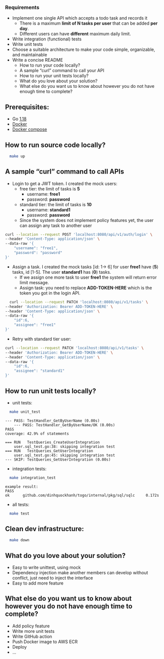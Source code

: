 ### Requirements

- Implement one single API which accepts a todo task and records it
  - There is a maximum **limit of N tasks per user** that can be added **per day**.
  - Different users can have **different** maximum daily limit.
- Write integration (functional) tests
- Write unit tests
- Choose a suitable architecture to make your code simple, organizable, and maintainable
- Write a concise README
  - How to run your code locally?
  - A sample “curl” command to call your API
  - How to run your unit tests locally?
  - What do you love about your solution?
  - What else do you want us to know about however you do not have enough time to complete?

## Prerequisites:

- Go [1.18](https://go.dev/dl/)
- [Docker](https://docs.docker.com/engine/install/)
- [Docker compose](https://docs.docker.com/compose/install/)

## How to run source code locally?

```bash
  make up
```

## A sample “curl” command to call APIs

- Login to get a JWT token. I created the mock users:
  - free tier: the limit of tasks is **5**
    - username: **free1**
    - password: **password**
  - standard tier: the limit of tasks is **10**
    - username: **standard1**
    - password: **password**
  - Since the system does not implement policy features yet, the user can assign any task to another user
```bash
curl --location --request POST 'localhost:8080/api/v1/auth/login' \
--header 'Content-Type: application/json' \
--data-raw '{
    "username": "free1",
    "password": "password"
}'
```

- Assign a task. I created the mock tasks [id: 1-> 6] for user **free1** have (**5**) tasks, id [1-5].
  The user **standard1** has (**0**) tasks.
  - If we assign one more task to user **free1** the system will return error limit message.
  - Assign task: you need to replace **ADD-TOKEN-HERE** which is the token you got in the login API.
```bash
  curl --location --request PATCH 'localhost:8080/api/v1/tasks' \
--header 'Authorization: Bearer ADD-TOKEN-HERE' \
--header 'Content-Type: application/json' \
--data-raw '{
    "id":6,
    "assignee": "free1"
}'
```
  - Retry with standard tier user:
```bash
curl --location --request PATCH 'localhost:8080/api/v1/tasks' \
--header 'Authorization: Bearer ADD-TOKEN-HERE' \
--header 'Content-Type: application/json' \
--data-raw '{
    "id":6,
    "assignee": "standard1"
}'
```

## How to run unit tests locally?

- unit tests:

```bash
  make unit_test
```
```text
--- PASS: TestHandler_GetByUserName (0.00s)       
    --- PASS: TestHandler_GetByUserName/OK (0.00s)
PASS
coverage: 42.9% of statements

=== RUN   TestQueries_CreateUserIntegration
    user.sql_test.go:38: skipping integration test
=== RUN   TestQueries_GetUserIntegration
    user.sql_test.go:45: skipping integration test
--- SKIP: TestQueries_GetUserIntegration (0.00s)

```

- integration tests:

```bash
  make integration_test
```
```text
example result:
PASS
ok      github.com/dinhquockhanh/togo/internal/pkg/sql/sqlc     0.172s

```

- all tests:

```bash
  make test
```
## Clean dev infrastructure:

```bash
  make down
```

## What do you love about your solution?

- Easy to write unittest, using mock
- Dependency injection make another members can develop without conflict, just need to inject the interface
- Easy to add more feature

## What else do you want us to know about however you do not have enough time to complete?

- Add policy feature
- Write more unit tests
- Write GitHub action
- Push Docker image to AWS ECR
- Deploy
- ...
